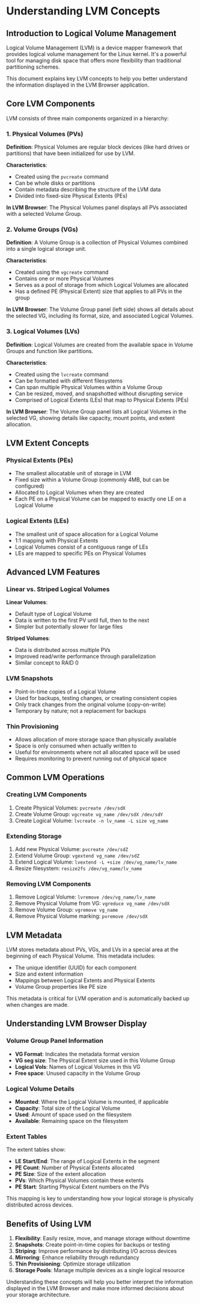 # Understanding LVM Concepts

## Introduction to Logical Volume Management

Logical Volume Management (LVM) is a device mapper framework that provides logical volume management for the Linux kernel. It's a powerful tool for managing disk space that offers more flexibility than traditional partitioning schemes.

This document explains key LVM concepts to help you better understand the information displayed in the LVM Browser application.

## Core LVM Components

LVM consists of three main components organized in a hierarchy:

### 1. Physical Volumes (PVs)

**Definition**: Physical Volumes are regular block devices (like hard drives or partitions) that have been initialized for use by LVM.

**Characteristics**:
- Created using the `pvcreate` command
- Can be whole disks or partitions
- Contain metadata describing the structure of the LVM data
- Divided into fixed-size Physical Extents (PEs)

**In LVM Browser**: The Physical Volumes panel displays all PVs associated with a selected Volume Group.

### 2. Volume Groups (VGs)

**Definition**: A Volume Group is a collection of Physical Volumes combined into a single logical storage unit.

**Characteristics**:
- Created using the `vgcreate` command
- Contains one or more Physical Volumes
- Serves as a pool of storage from which Logical Volumes are allocated
- Has a defined PE (Physical Extent) size that applies to all PVs in the group

**In LVM Browser**: The Volume Group panel (left side) shows all details about the selected VG, including its format, size, and associated Logical Volumes.

### 3. Logical Volumes (LVs)

**Definition**: Logical Volumes are created from the available space in Volume Groups and function like partitions.

**Characteristics**:
- Created using the `lvcreate` command
- Can be formatted with different filesystems
- Can span multiple Physical Volumes within a Volume Group
- Can be resized, moved, and snapshotted without disrupting service
- Comprised of Logical Extents (LEs) that map to Physical Extents (PEs)

**In LVM Browser**: The Volume Group panel lists all Logical Volumes in the selected VG, showing details like capacity, mount points, and extent allocation.

## LVM Extent Concepts

### Physical Extents (PEs)

- The smallest allocatable unit of storage in LVM
- Fixed size within a Volume Group (commonly 4MB, but can be configured)
- Allocated to Logical Volumes when they are created
- Each PE on a Physical Volume can be mapped to exactly one LE on a Logical Volume

### Logical Extents (LEs)

- The smallest unit of space allocation for a Logical Volume
- 1:1 mapping with Physical Extents
- Logical Volumes consist of a contiguous range of LEs
- LEs are mapped to specific PEs on Physical Volumes

## Advanced LVM Features

### Linear vs. Striped Logical Volumes

**Linear Volumes**: 
- Default type of Logical Volume
- Data is written to the first PV until full, then to the next
- Simpler but potentially slower for large files

**Striped Volumes**:
- Data is distributed across multiple PVs
- Improved read/write performance through parallelization
- Similar concept to RAID 0

### LVM Snapshots

- Point-in-time copies of a Logical Volume
- Used for backups, testing changes, or creating consistent copies
- Only track changes from the original volume (copy-on-write)
- Temporary by nature; not a replacement for backups

### Thin Provisioning

- Allows allocation of more storage space than physically available
- Space is only consumed when actually written to
- Useful for environments where not all allocated space will be used
- Requires monitoring to prevent running out of physical space

## Common LVM Operations

### Creating LVM Components

1. Create Physical Volumes: `pvcreate /dev/sdX`
2. Create Volume Group: `vgcreate vg_name /dev/sdX /dev/sdY`
3. Create Logical Volume: `lvcreate -n lv_name -L size vg_name`

### Extending Storage

1. Add new Physical Volume: `pvcreate /dev/sdZ`
2. Extend Volume Group: `vgextend vg_name /dev/sdZ`
3. Extend Logical Volume: `lvextend -L +size /dev/vg_name/lv_name`
4. Resize filesystem: `resize2fs /dev/vg_name/lv_name`

### Removing LVM Components

1. Remove Logical Volume: `lvremove /dev/vg_name/lv_name`
2. Remove Physical Volume from VG: `vgreduce vg_name /dev/sdX`
3. Remove Volume Group: `vgremove vg_name`
4. Remove Physical Volume marking: `pvremove /dev/sdX`

## LVM Metadata

LVM stores metadata about PVs, VGs, and LVs in a special area at the beginning of each Physical Volume. This metadata includes:

- The unique identifier (UUID) for each component
- Size and extent information
- Mappings between Logical Extents and Physical Extents
- Volume Group properties like PE size

This metadata is critical for LVM operation and is automatically backed up when changes are made.

## Understanding LVM Browser Display

### Volume Group Panel Information

- **VG Format**: Indicates the metadata format version
- **VG seg size**: The Physical Extent size used in this Volume Group
- **Logical Vols**: Names of Logical Volumes in this VG
- **Free space**: Unused capacity in the Volume Group

### Logical Volume Details

- **Mounted**: Where the Logical Volume is mounted, if applicable
- **Capacity**: Total size of the Logical Volume
- **Used**: Amount of space used on the filesystem
- **Available**: Remaining space on the filesystem

### Extent Tables

The extent tables show:
- **LE Start/End**: The range of Logical Extents in the segment
- **PE Count**: Number of Physical Extents allocated
- **PE Size**: Size of the extent allocation
- **PVs**: Which Physical Volumes contain these extents
- **PE Start**: Starting Physical Extent numbers on the PVs

This mapping is key to understanding how your logical storage is physically distributed across devices.

## Benefits of Using LVM

1. **Flexibility**: Easily resize, move, and manage storage without downtime
2. **Snapshots**: Create point-in-time copies for backups or testing
3. **Striping**: Improve performance by distributing I/O across devices
4. **Mirroring**: Enhance reliability through redundancy
5. **Thin Provisioning**: Optimize storage utilization
6. **Storage Pools**: Manage multiple devices as a single logical resource

Understanding these concepts will help you better interpret the information displayed in the LVM Browser and make more informed decisions about your storage architecture.